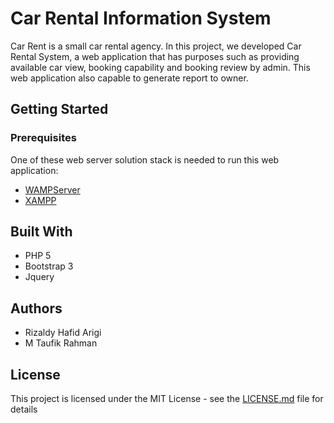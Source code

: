 # Car Rental Information System

Car Rent is a small car rental agency. In this project, we developed Car Rental System, 
a web application that has purposes such as providing available car view, booking capability and booking review by
admin. This web application also capable to generate report to owner. 

## Getting Started

### Prerequisites

One of these web server solution stack is needed to run this web application:

* [WAMPServer](http://www.wampserver.com/en/)
* [XAMPP](https://www.apachefriends.org/index.html)

## Built With

* PHP 5
* Bootstrap 3
* Jquery

## Authors

* Rizaldy Hafid Arigi
* M Taufik Rahman

## License

This project is licensed under the MIT License - see the [LICENSE.md](LICENSE.md) file for details